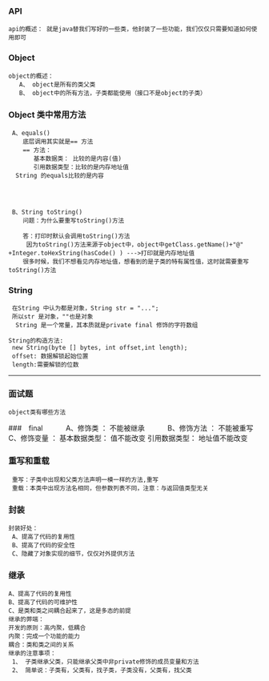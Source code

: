 ### API 
    api的概述： 就是java替我们写好的一些类，他封装了一些功能，我们仅仅只需要知道如何使用即可

### Object 
    object的概述：
       A、 object是所有的类父类
       B、 object中的所有方法，子类都能使用（接口不是object的子类）
     
### Object 类中常用方法
     A、equals()  
        底层调用其实就是== 方法
        == 方法：
           基本数据类： 比较的是内容(值)
           引用数据类型：比较的是内存地址值
      String 的equals比较的是内容

 
    

     B、String toString()
        问题：为什么要重写toString()方法
         
        答：打印时默认会调用toString()方法
         因为toString()方法来源于object中，object中getClass.getName()+"@" +Integer.toHexString(hasCode() ) --->打印就是内存地址值
        很多时候，我们不想看见内存地址值，想看到的是子类的特有属性值，这时就需要重写toString()方法


### String 
     在String 中认为都是对象，String str = "...";
     所以str 是对象，""也是对象
      String 是一个常量，其本质就是private final 修饰的字符数组     

    String的构造方法:
     new String(byte [] bytes, int offset,int length);
     offset: 数据解锁起始位置
     length:需要解锁的位数

   

------------------------------------------------------------------------------------






### 面试题
    object类有哪些方法
   
    
###　final
　　　A、修饰类 ： 不能被继承
　　　B、修饰方法 ： 不能被重写
     C、修饰变量 ：  基本数据类型： 值不能改变
                    引用数据类型： 地址值不能改变



###  重写和重载
     重写：子类中出现和父类方法声明一模一样的方法,重写
     重载：本类中出现方法名相同，但参数列表不同，注意：与返回值类型无关


### 封装
    封装好处：
     A、提高了代码的复用性
     B、提高了代码的安全性
     C、隐藏了对象实现的细节，仅仅对外提供方法
 
### 继承
    A、提高了代码的复用性
    B、提高了代码的可维护性
    C、是类和类之间耦合起来了，这是多态的前提
    继承的弊端：
    开发的原则：高内聚，低耦合
    内聚：完成一个功能的能力
    耦合：类和类之间的关系
    继承的注意事项：
     1、 子类继承父类，只能继承父类中非private修饰的成员变量和方法
     2、 简单说：子类有，父类有，找子类，子类没有，父类有，找父类
         
